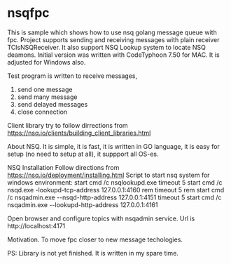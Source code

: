# nsqfpc

This is sample which shows how to use nsq golang message queue with fpc.
Project supports sending and receiving messages with plain receiver TClsNSQReceiver.
It also support NSQ Lookup system to locate NSQ deamons.
Initial version was written with CodeTyphoon 7.50 for MAC.
It is adjusted for Windows also.

Test program is written to receive messages, 
1. send one message
2. send many message
3. send delayed messages
4. close connection

Client library try to follow dirrections from https://nsq.io/clients/building_client_libraries.html

About NSQ. 
It is simple, it is fast, it is written in GO language, it is easy for setup (no need to setup at all), it suppport all OS-es.

NSQ Installation
Follow directions from https://nsq.io/deployment/installing.html
Script to start nsq system for windows environment:
start cmd /c nsqlookupd.exe
timeout 5
start cmd /c nsqd.exe -lookupd-tcp-address 127.0.0.1:4160
rem timeout 5
rem start cmd /c nsqadmin.exe --nsqd-http-address 127.0.0.1:4151
timeout 5
start cmd /c nsqadmin.exe --lookupd-http-address 127.0.0.1:4161

Open browser and configure topics with nsqadmin service. Url is http://localhost:4171

Motivation.
To move fpc closer to new message techologies.

PS: Library is not yet finished. It is written in my spare time.
